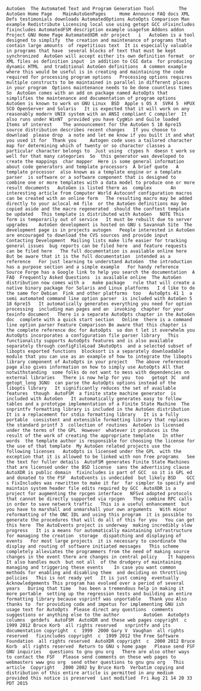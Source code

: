     AutoGen  The Automated Text and Program Generation Tool         The AutoGen Home Page    MainAutoGenPages     Home Announce FAQ docs XML Defs testimonials downloads AutomatedOptions AutoOpts Comparison Man example Redistribute Licensing local use using getopt GCC sFixincludes fixincludes AutomatedFSM description example usagefsm Addons addon Project GNU Home Page AutomatedXDR xdr project   i   AutoGen is a tool designed to simplify  the creation and maintenance of programs that contain large amounts  of repetitious text  It is especially valuable in programs that have  several blocks of text that must be kept synchronized  AutoGen will accept either its own definition format  or XML files as definition input  in addition to CGI data  for producing dynamic HTML  and traditional AutoGen definitions  A common example where this would be useful is in creating and maintaining the code required for processing program options   Processing options requires multiple constructs to be maintained in parallel in different places in your program  Options maintenance needs to be done countless times  So  AutoGen comes with an add on package named AutoOpts that simplifies the maintenance and documentation of program options  AutoGen is known to work on GNU Linux  BSD  Apple s OS X  SVR4 5  HPUX  SCO OpenServer and Solaris   It is expected that it will work on any reasonably modern UNIX system with an ANSI compliant C compiler  It also runs under WinNT  provided you have CygWin and Guile loaded    Items of interest    The announcement for the AutoGen 5 18 6pre15 source distribution describes recent changes   If you choose to download  please drop  a note and let me know if you built it and what you used it for  Thank you     Autogen code uses a tailored character map for determining which of twenty or so character classes a particular character belongs to  Just using  ctypes h  doesn t work so well for that many categories  So  this generator was developed to create the mappings  char mapper  Here is some general information about code generators and template processors  A brief quote   A template processor  also known as a template engine or a template parser  is software or a software component that is designed to combine one or more templates with a data model to produce one or more result documents   AutoGen is listed there as  complex       An interesting article from Computer World Autoconf configuration macros can be created with an online form   The resulting macro may be added directly to your aclocal m4 file  or the AutoGen definitions may be copied aside and the macro regenerated  should the conftest template be updated   This template is distributed with AutoGen   NOTE This form is temporarily out of service   It must be rebuilt due to server upgrades    AutoGen development is hosted on GNU s Savannah Site  The development page is in projects autogen   People interested in AutoGen are encouraged to download the CVS sources and provide input   Contacting Development  Mailing lists make life easier for tracking general issues  bug reports can be filed here  and feature requests can be filed here   The full documentation is available online here  But be aware that it is the full documentation  intended as a reference   For just learning to understand AutoGen  the introduction has a purpose section and a simple example   For handy reference  Source Forge has a Google link to help you search the documentation  A FAQ  Frequently Asked Questions  is available online  The AutoGen distribution now comes with a   make package   rule that will create a native binary package for Solaris and Linux platforms   I d like to do the same for Debian  Fink and other platforms  too   AutoOpts 41 1  a semi automated command line option parser  is included with AutoGen 5 18 6pre15   It automatically generates everything you need for option processing  including man pages and an  invoking  chapter for your texinfo document   There is a separate AutoOpts chapter in the AutoGen doc  complete with a quick start section   Online  there is a command line option parser Feature Comparison Be aware that this chapter is the complete reference doc for AutoOpts  so don t let it overwhelm you  AutoOpts incorporates a configuration file parser library   This functionality supports AutoOpts features and is also available separately through configFileLoad 3AutoOpts  and a selected subset of libopts exported functions  blocksort is a separately downloadable module that you can use as an example of how to integrate the libopts library component of AutoOpts in your project   The above referenced page also gives information on how to simply use AutoOpts All that notwithstanding  some folks do not want to mess with dependencies on external libraries   There is now help for you  too   getopt 3C  and getopt_long 3GNU  can parse the AutoOpts options instead of the libopts library   It significantly reduces the set of available features  though  AutoFSM  a finite state machine generator  is included with AutoGen   It automatically generates easy to follow tables and a prototype implementation of a Finite State Machine  The snprintfv formatting library is included in the AutoGen distribution  It is a replacement for stdio formatting library   It is a fully portable  consistent and extensible formatting library that replaces the standard printf 3  collection of routines  AutoGen is licensed under the terms of the GPL  However  whatever it produces is the result of the work of creating the appropriate template   In other words  the template author is responsible for choosing the license for the use of that template  My AutoGen related projects use the following licenses   AutoOpts is licensed under the GPL  with the exception that it is allowed to be linked with non free programs   See the text for fuller details  AutoFSM generates Finite State Machines that are licensed under the BSD license  sans the advertising clause  AutoXDR is public domain  fixincludes is part of GCC  so it is GPL ed and donated to the FSF  AutoEvents is undecided  but likely BSD    GCC s FixIncludes was rewritten to make it far  far simpler to specify and maintain system header file edits required by GCC  AutoXDR is a project for augmenting the rpcgen interface   NFSv4 adopted protocols that cannot be directly supported via rpcgen   They combine RPC calls in order to save network traffic   This is a useful enhancement  but you have to marshall and unmarshall your own arguments   With minor reformatting of the ONC IDL and using this program  it is possible to generate the procedures that will do all of this for you   You can get this here  The AutoEvents project is underway  making incredibly slow progress   It is a means for automatically maintaining infrastructure for managing the creation  storage  dispatching and displaying of events   For most large projects  it is necessary to coordinate the display and routing of software initiated messages   This scheme completely alleviates the programmers from the need of making source changes in the event there are changes in central policy    It happens   It also handles much  but not all  of the drudgery of maintaining  managing and triggering these events    In case you want common methods for enabling and disabling them  and deciding on throttling policies   This is not ready yet   It is just coming  eventually   Acknowledgements This program has evolved over a period of several years   During that time   has been a tremendous help in making it more portable  setting up the regression tests and building an entire formatting library because vsprintf was unportable   Thank you Also  thanks to  for providing code and impetus for implementing GNU ish usage text for AutoOpts  Please direct any questions  comments  suggestions or anything else to the author         AutoGen  AutoOpts  columns  getdefs  AutoFSM  AutoXDR and these web pages copyright  c  1999 2012 Bruce Korb  all rights reserved   snprintfv and its documentation copyright  c  1999  2000 Gary V  Vaughan  all rights reserved   fixincludes copyright  c  1999 2012 the Free Software Foundation  all rights reserved  AutoXDR copyright  c  2000 2012 Bruce Korb  all rights reserved  Return to GNU s home page   Please send FSF   GNU inquiries   questions to gnu gnu org   There are also other ways to contact the FSF   Please send comments on these web pages to  webmasters www gnu org  send other questions to gnu gnu org   This article  Copyright   2000 2002 by Bruce Korb  Verbatim copying and distribution of this entire article is permitted in any medium  provided this notice is preserved  Last modified  Fri Aug 21 14 20 33 PDT 2015